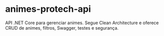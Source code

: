 # animes-protech-api
 API .NET Core para gerenciar animes. Segue Clean Architecture e oferece CRUD de animes, filtros, Swagger, testes e segurança.
